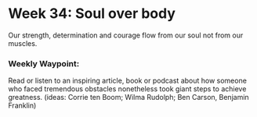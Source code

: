 # Week 34: Soul over body

Our strength, determination and courage flow from our soul not from our muscles.

### Weekly Waypoint:

Read or listen to an inspiring article, book or podcast about how someone who faced tremendous
obstacles nonetheless took giant steps to achieve greatness.
(ideas: Corrie ten Boom; Wilma Rudolph; Ben Carson, Benjamin Franklin)
